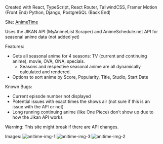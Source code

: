 Created with React, TypeScript, React Router, TailwindCSS, Framer Motion (Front End)
Python, Django, PostgreSQL (Back End) 

Site: [AnimeTime](https://anime-time-mu.vercel.app)

Uses the JIKAN API (MyAnimeList Scraper) and AnimeSchedule.net API for seasonal anime data (not added yet)

Features:
- Gets all seasonal anime for 4 seasons: TV (current and continuing anime), movie, OVA, ONA, specials.
  - Seasons and respective seasonal anime are all dynamically calculated and rendered.
- Options to sort anime by Score, Popularity, Title, Studio, Start Date

Known Bugs:
- Current episode number not displayed
- Potential issues with exact times the shows air (not sure if this is an issue with the API or not)
- Long running continuing anime (like One Piece) don't show up due to how the Jikan API works

Warning: This site might break if there are API changes.

Images:
![anitime-img-1](https://user-images.githubusercontent.com/31109249/226437621-427b862b-e1a7-4124-bc0c-627c0efbcb3a.png)
![anitime-img-3](https://user-images.githubusercontent.com/31109249/226437623-7a809fce-3855-493c-b7b9-d809e0dd2ffc.png)
![anitime-img-2](https://user-images.githubusercontent.com/31109249/226437625-7dde047c-afa1-4f13-b76e-dfa2988ce858.png)

